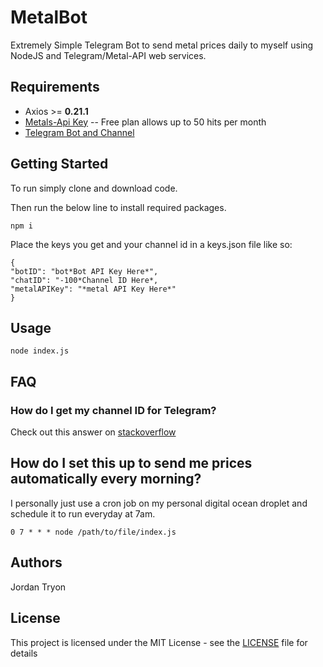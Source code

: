 # MetalBot


Extremely Simple Telegram Bot to send metal prices daily to myself using NodeJS and Telegram/Metal-API web services.

## Requirements

- Axios >= **0.21.1**
- [Metals-Api Key](https://metals-api.com/) -- Free plan allows up to 50 hits per month
- [Telegram Bot and Channel](https://core.telegram.org/bots)

## Getting Started

To run simply clone and download code.

Then run the below line to install required packages.

```
npm i
```

Place the keys you get and your channel id in a keys.json file like so:

```
{
"botID": "bot*Bot API Key Here*",
"chatID": "-100*Channel ID Here*,
"metalAPIKey": "*metal API Key Here*"
}
```

## Usage

```
node index.js
```

## FAQ

### How do I get my channel ID for Telegram?

Check out this answer on [stackoverflow](https://stackoverflow.com/a/33862907/4712724)

## How do I set this up to send me prices automatically every morning?

I personally just use a cron job on my personal digital ocean droplet and schedule it to run everyday at 7am.

```
0 7 * * * node /path/to/file/index.js
```

## Authors

Jordan Tryon

## License

This project is licensed under the MIT License - see the [LICENSE](LICENSE) file for details
